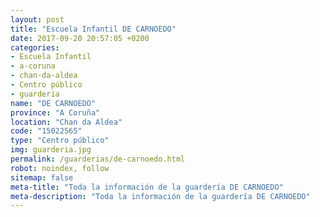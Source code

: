 ```yaml
---
layout: post
title: "Escuela Infantil DE CARNOEDO"
date: 2017-09-20 20:57:05 +0200
categories:
- Escuela Infantil
- a-coruna
- chan-da-aldea
- Centro público
- guarderia
name: "DE CARNOEDO"
province: "A Coruña"
location: "Chan da Aldea"
code: "15022565"
type: "Centro público"
img: guarderia.jpg
permalink: /guarderias/de-carnoedo.html
robot: noindex, follow
sitemap: false
meta-title: "Toda la información de la guardería DE CARNOEDO"
meta-description: "Toda la información de la guardería DE CARNOEDO"
---
```

